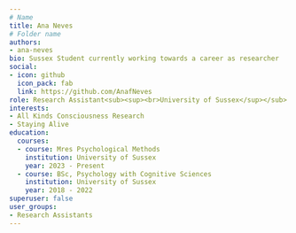 ```yaml
---
# Name
title: Ana Neves
# Folder name
authors:
- ana-neves
bio: Sussex Student currently working towards a career as researcher
social:
- icon: github
  icon_pack: fab
  link: https://github.com/AnafNeves
role: Research Assistant<sub><sup><br>University of Sussex</sup></sub>
interests:
- All Kinds Consciousness Research
- Staying Alive
education:
  courses:
  - course: Mres Psychological Methods
    institution: University of Sussex
    year: 2023 - Present
  - course: BSc, Psychology with Cognitive Sciences
    institution: University of Sussex
    year: 2018 - 2022
superuser: false
user_groups:
- Research Assistants
---
```





